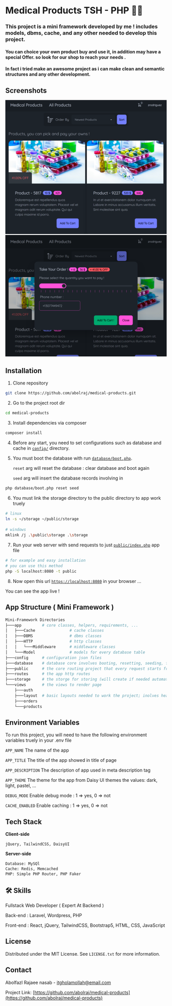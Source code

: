 # Medical Products TSH - PHP 💊🛒

### This project is a mini framework developed by me ! includes models, dbms, cache, and any other needed to develop this project. 
#### You can choice your own product buy and use it, in addition may have a special Offer. so look for our shop to reach your needs .
#### In fact i tried make an awesome project as i can make clean and semantic structures and any other development. 


## Screenshots

![App Screenshot](screenshots/home.png)
![App Screenshot](screenshots/add_to_cart.png)


## Installation

1. Clone repository
```bash
git clone https://github.com/abolraj/medical-products.git
```
2. Go to the project root dir
```bash
cd medical-products
```

3. Install dependencies via composer
```bash
composer install
```

4. Before any start, you need to set configurations such as database and cache in [`config/`](config/) directory.

5. You must boot the database with run [`database/boot.php`](database/boot.php).

    `reset` arg will reset the database : clear database and boot again

    `seed` arg will insert the database records involving in [](database/seeder.php)
```bash
php database/boot.php reset seed
```

6. You must link the storage directory to the public directory to app work truely
```bash
# linux
ln -s ~/storage ~/public/storage

# windows
mklink /j .\public\storage .\storage
```

7. Run your web server with send requests to just [`public/index.php`](public/index.php) app file
```bash
# for example and easy installation
# you can use this method
php -S localhost:8080 -t public
```
8. Now open this url [`https://localhost:8080`](https://localhost:8080) in your browser ...

You can see the app live !

## App Structure ( Mini Framework )
```bash
Mini-Framework Directories
├───app         # core classes, helpers, requirements, ...
│   ├───Cache               # cache classes 
│   ├───DBMS                # dbms classes
│   ├───HTTP                # http classes
│   │   └───Middleware      # middleware classes
│   └───Model               # models for every database table
├───config      # configuration json files
├───database    # database core involves booting, resetting, seeding, fakers
├───public      # the core routing project that every request starts from here (index.php)
├───routes      # the app http routes
├───storage     # the storge for storing (will create if needed automatically)
└───views       # the views to render page
    ├───auth        
    ├───layout  # basic layouts needed to work the project; inolves header, footer, ...
    ├───orders
    └───products
```

## Environment Variables

To run this project, you will need to have the following environment variables truely in your .env file

`APP_NAME` The name of the app

`APP_TITLE` The title of the app showed in title of page

`APP_DESCRIPTION` The description of app used in meta description tag

`APP_THEME` The theme for the app from Daisy UI themes the values: dark, light, pastel, ...

`DEBUG_MODE` Enable debug mode : 1 => yes, 0 => not

`CACHE_ENABLED` Enable caching : 1 => yes, 0 => not


## Tech Stack

**Client-side** 

    jQuery, TailwindCSS, DaisyUI

**Server-side** 

    Database: MySQl
    Cache: Redis, Memcached
    PHP: Simple PHP Router, PHP Faker



## 🛠 Skills
Fullstack Web Developer ( Expert At Backend )

Back-end : Laravel, Wordpress, PHP

Front-end : React, jQuery, TailwindCSS, Bootstrap5, HTML, CSS, JavaScript

## License
Distributed under the MIT License. See `LICENSE.txt` for more information.

## Contact
Abolfazl Rajaee nasab - itgholamollah@email.com

Project Link: [https://github.com/abolraj/medical-products](https://github.com/abolraj/medical-products)
